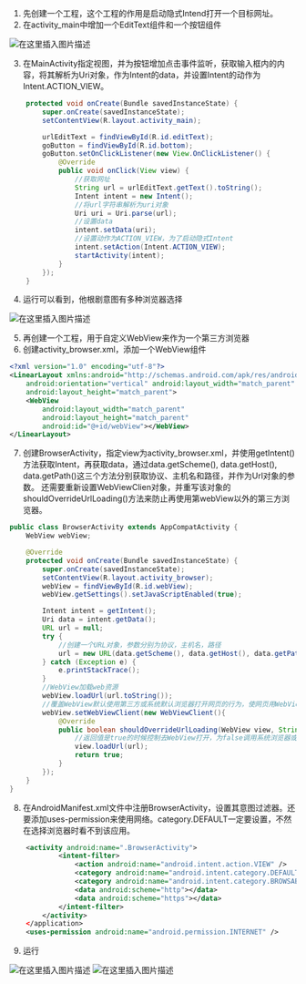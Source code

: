 1. 先创建一个工程，这个工程的作用是启动隐式Intend打开一个目标网址。
2. 在activity_main中增加一个EditText组件和一个按钮组件

![在这里插入图片描述](https://img-blog.csdnimg.cn/20200502041415636.png?x-oss-process=image/watermark,type_ZmFuZ3poZW5naGVpdGk,shadow_10,text_aHR0cHM6Ly9ibG9nLmNzZG4ubmV0L3dhcm1hbmRmdWxs,size_16,color_FFFFFF,t_70)

3. 在MainActivity指定视图，并为按钮增加点击事件监听，获取输入框内的内容，将其解析为Uri对象，作为Intent的data，并设置Intent的动作为Intent.ACTION_VIEW。
```java
    protected void onCreate(Bundle savedInstanceState) {
        super.onCreate(savedInstanceState);
        setContentView(R.layout.activity_main);

        urlEditText = findViewById(R.id.editText);
        goButton = findViewById(R.id.bottom);
        goButton.setOnClickListener(new View.OnClickListener() {
            @Override
            public void onClick(View view) {
                //获取网址
                String url = urlEditText.getText().toString();
                Intent intent = new Intent();
                //将url字符串解析为uri对象
                Uri uri = Uri.parse(url);
                //设置data
                intent.setData(uri);
                //设置动作为ACTION_VIEW，为了启动隐式Intent
                intent.setAction(Intent.ACTION_VIEW);
                startActivity(intent);
            }
        });
    }
```

4. 运行可以看到，他根剧意图有多种浏览器选择

![在这里插入图片描述](https://img-blog.csdnimg.cn/20200502042104198.png?x-oss-process=image/watermark,type_ZmFuZ3poZW5naGVpdGk,shadow_10,text_aHR0cHM6Ly9ibG9nLmNzZG4ubmV0L3dhcm1hbmRmdWxs,size_16,color_FFFFFF,t_70)

5. 再创建一个工程，用于自定义WebView来作为一个第三方浏览器
6. 创建activity_browser.xml，添加一个WebView组件
```xml
<?xml version="1.0" encoding="utf-8"?>
<LinearLayout xmlns:android="http://schemas.android.com/apk/res/android"
    android:orientation="vertical" android:layout_width="match_parent"
    android:layout_height="match_parent">
    <WebView
        android:layout_width="match_parent"
        android:layout_height="match_parent"
        android:id="@+id/webView"></WebView>
</LinearLayout>
```

7. 创建BrowserActivity，指定view为activity_browser.xml，并使用getIntent()方法获取Intent，再获取data，通过data.getScheme(), data.getHost(), data.getPath()这三个方法分别获取协议、主机名和路径，并作为Url对象的参数。
	还需要重新设置WebViewClien对象，并重写该对象的shouldOverrideUrlLoading()方法来防止再使用第webView以外的第三方浏览器。
```java
public class BrowserActivity extends AppCompatActivity {
    WebView webView;

    @Override
    protected void onCreate(Bundle savedInstanceState) {
        super.onCreate(savedInstanceState);
        setContentView(R.layout.activity_browser);
        webView = findViewById(R.id.webView);
        webView.getSettings().setJavaScriptEnabled(true);

        Intent intent = getIntent();
        Uri data = intent.getData();
        URL url = null;
        try {
            //创建一个URL对象，参数分别为协议，主机名，路径
            url = new URL(data.getScheme(), data.getHost(), data.getPath());
        } catch (Exception e) {
            e.printStackTrace();
        }
        //WebView加载web资源
        webView.loadUrl(url.toString());
        //覆盖WebView默认使用第三方或系统默认浏览器打开网页的行为，使网页用WebView打开
        webView.setWebViewClient(new WebViewClient(){
            @Override
            public boolean shouldOverrideUrlLoading(WebView view, String url) {
                //返回值是true的时候控制去WebView打开，为false调用系统浏览器或第三方浏览器
                view.loadUrl(url);
                return true;
            }
        });
    }
}
```

8. 在AndroidManifest.xml文件中注册BrowserActivity，设置其意图过滤器。还要添加uses-permission来使用网络。category.DEFAULT一定要设置，不然在选择浏览器时看不到该应用。
```xml
    <activity android:name=".BrowserActivity">
            <intent-filter>
                <action android:name="android.intent.action.VIEW" />
                <category android:name="android.intent.category.DEFAULT"/>
                <category android:name="android.intent.category.BROWSABLE"/>
                <data android:scheme="http"></data>
                <data android:scheme="https"></data>
            </intent-filter>
        </activity>
    </application>
    <uses-permission android:name="android.permission.INTERNET" />
```

9. 运行
 
![在这里插入图片描述](https://img-blog.csdnimg.cn/20200502045052367.png?x-oss-process=image/watermark,type_ZmFuZ3poZW5naGVpdGk,shadow_10,text_aHR0cHM6Ly9ibG9nLmNzZG4ubmV0L3dhcm1hbmRmdWxs,size_16,color_FFFFFF,t_70)
![在这里插入图片描述](https://img-blog.csdnimg.cn/20200502045102344.png?x-oss-process=image/watermark,type_ZmFuZ3poZW5naGVpdGk,shadow_10,text_aHR0cHM6Ly9ibG9nLmNzZG4ubmV0L3dhcm1hbmRmdWxs,size_16,color_FFFFFF,t_70)








